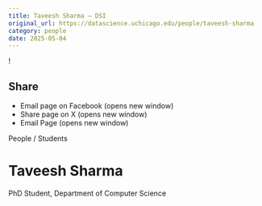 ```yaml
---
title: Taveesh Sharma – DSI
original_url: https://datascience.uchicago.edu/people/taveesh-sharma
category: people
date: 2025-05-04
---
```


<!-- Table-like structure detected -->

!

## Share

* Email page on Facebook (opens new window)
* Share page on X (opens new window)
* Email Page (opens new window)

<!-- Table-like structure detected -->

People / Students

# Taveesh Sharma

PhD Student, Department of Computer Science